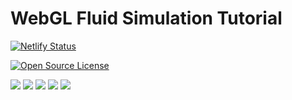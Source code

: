 # WebGL Fluid Simulation Tutorial
[![Netlify Status](https://api.netlify.com/api/v1/badges/9323f5bb-e2c7-4f26-bba7-0df847c453f1/deploy-status)](https://app.netlify.com/sites/webgl2-fluid-simulation/deploys)

[![Open Source License](https://img.shields.io/github/license/htcrefactor/WebGL-Fluid-Simulation)](https://img.shields.io/github/license/htcrefactor/WebGL-Fluid-Simulation)

<img src="http://img.shields.io/badge/LabelTest-WebGL2-990000?style=flat&logo=WebGL&link=https://github.com/htcrefactor/WebGL-Fluid-Simulation"/>

<img src="http://img.shields.io/badge/-HTML-E34F26?style=flat&logo=HTML5&link=https://github.com/htcrefactor/WebGL-Fluid-Simulation"/>

<img src="http://img.shields.io/badge/-CSS3-1572B6?style=flat&logo=CSS3&link=https://github.com/htcrefactor/WebGL-Fluid-Simulation"/>

<img src="http://img.shields.io/badge/-JavaScript-F7DF1E?style=flat&logo=JavaScript&link=https://github.com/htcrefactor/WebGL-Fluid-Simulation"/>

<img src="http://img.shields.io/badge/-Netlify-00C7B7?style=flat&logo=Netlify&link=https://github.com/htcrefactor/WebGL-Fluid-Simulation"/>

